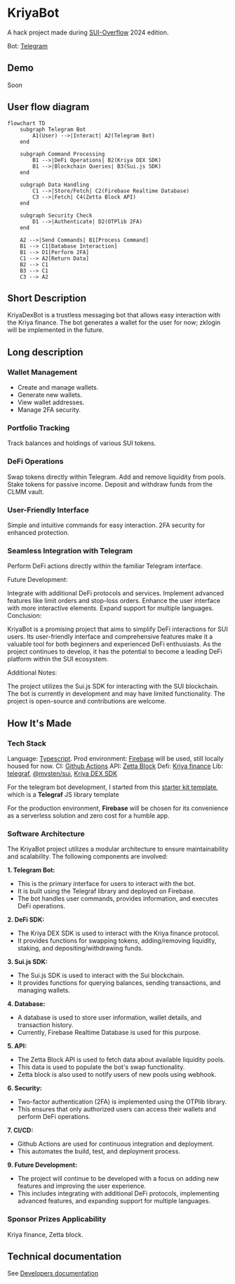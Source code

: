 # KriyaBot

A hack project made during [SUI-Overflow](https://sui-overflow.devfolio.co/) 2024 edition.

Bot: [Telegram](https://telegram.me/KriyaDexBot)

## Demo

Soon

## User flow diagram

```mermaid
flowchart TD
    subgraph Telegram Bot
        A1(User) -->|Interact| A2(Telegram Bot)
    end

    subgraph Command Processing
        B1 -->|DeFi Operations| B2(Kriya DEX SDK)
        B1 -->|Blockchain Queries| B3(Sui.js SDK)
    end

    subgraph Data Handling
        C1 -->|Store/Fetch| C2(Firebase Realtime Database)
        C3 -->|Fetch| C4(Zetta Block API)
    end

    subgraph Security Check
        D1 -->|Authenticate| D2(OTPlib 2FA)
    end

    A2 -->|Send Commands| B1[Process Command]
    B1 --> C1[Database Interaction]
    B1 --> D1[Perform 2FA]
    C1 --> A2[Return Data]
    B2 --> C1
    B3 --> C1
    C3 --> A2
```


## Short Description

KriyaDexBot is a trustless messaging bot that allows easy interaction with the Kriya finance. The bot generates a wallet for the user for now; zklogin will be implemented in the future.

## Long description

### Wallet Management

- Create and manage wallets.
- Generate new wallets.
- View wallet addresses.
- Manage 2FA security.

### Portfolio Tracking

Track balances and holdings of various SUI tokens.

### DeFi Operations

Swap tokens directly within Telegram.
Add and remove liquidity from pools.
Stake tokens for passive income.
Deposit and withdraw funds from the CLMM vault.

### User-Friendly Interface

Simple and intuitive commands for easy interaction.
2FA security for enhanced protection.

### Seamless Integration with Telegram

Perform DeFi actions directly within the familiar Telegram interface.


Future Development:

Integrate with additional DeFi protocols and services.
Implement advanced features like limit orders and stop-loss orders.
Enhance the user interface with more interactive elements.
Expand support for multiple languages.
Conclusion:

KriyaBot is a promising project that aims to simplify DeFi interactions for SUI users. Its user-friendly interface and comprehensive features make it a valuable tool for both beginners and experienced DeFi enthusiasts. As the project continues to develop, it has the potential to become a leading DeFi platform within the SUI ecosystem.

Additional Notes:

The project utilizes the Sui.js SDK for interacting with the SUI blockchain.
The bot is currently in development and may have limited functionality.
The project is open-source and contributions are welcome.

## How It's Made

### Tech Stack

Language: [Typescript](https://www.typescriptlang.org/).
Prod environment: [Firebase](https://firebase.google.com/) will be used, still locally housed for now.
CI: [Github Actions](https://help.github.com/en/actions)
API: [Zetta Block](zettablock.com)
Defi: [Kriya finance](kriya.finance)
Lib:  [telegraf](https://telegraf.js.org), [@mysten/sui](https://www.npmjs.com/package/sui), [Kriya DEX SDK](https://www.npmjs.com/package/kriya-dex-sdk)

For the telegram bot development, I started from this [starter kit template](https://github.com/ptkdev-boilerplate/node-telegram-bot-boilerplate), which is a **Telegraf** JS library template

For the production environment, **Firebase** will be chosen for its convenience as a serverless solution and zero cost for a humble app.

### Software Architecture

The KriyaBot project utilizes a modular architecture to ensure maintainability and scalability. The following components are involved:

**1. Telegram Bot:**

- This is the primary interface for users to interact with the bot.
- It is built using the Telegraf library and deployed on Firebase.
- The bot handles user commands, provides information, and executes DeFi operations.

**2. DeFi SDK:**

- The Kriya DEX SDK is used to interact with the Kriya finance protocol.
- It provides functions for swapping tokens, adding/removing liquidity, staking, and depositing/withdrawing funds.

**3. Sui.js SDK:**

- The Sui.js SDK is used to interact with the Sui blockchain.
- It provides functions for querying balances, sending transactions, and managing wallets.

**4. Database:**

- A database is used to store user information, wallet details, and transaction history.
- Currently, Firebase Realtime Database is used for this purpose.

**5. API:**

- The Zetta Block API is used to fetch data about available liquidity pools.
- This data is used to populate the bot's swap functionality.
- Zetta block is also used to notify users of new pools using webhook.

**6. Security:**

- Two-factor authentication (2FA) is implemented using the OTPlib library.
- This ensures that only authorized users can access their wallets and perform DeFi operations.

**7. CI/CD:**

- Github Actions are used for continuous integration and deployment.
- This automates the build, test, and deployment process.

**9. Future Development:**

- The project will continue to be developed with a focus on adding new features and improving the user experience.
- This includes integrating with additional DeFi protocols, implementing advanced features, and expanding support for multiple languages.


### Sponsor Prizes Applicability

Kriya finance, Zetta block.

## Technical documentation

See [Developers documentation](docs/00-Developers-documentation.md)
